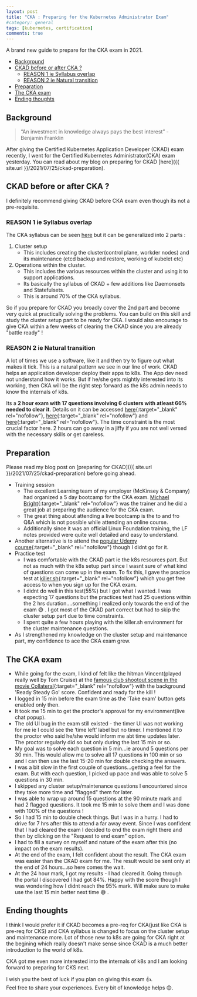 ```yaml
---
layout: post
title: "CKA : Preparing for the Kubernetes Administrator Exam"
#category: general
tags: [kubernetes, certification]
comments: true
---
```


A brand new guide to prepare for the CKA exam in 2021.

<!-- TOC -->

- [Background](#background)
- [CKAD before or after CKA ?](#ckad-before-or-after-cka-)
  - [REASON 1 ie Syllabus overlap](#reason-1-ie-syllabus-overlap)
  - [REASON 2 ie Natural transition](#reason-2-ie-natural-transition)
- [Preparation](#preparation)
- [The CKA exam](#the-cka-exam)
- [Ending thoughts](#ending-thoughts)

<!-- /TOC -->
## Background

> “An investment in knowledge always pays the best interest” - Benjamin Franklin

After giving the Certified Kubernetes Application Developer (CKAD) exam recently, I went for the Certified Kubernetes Administrator(CKA) exam yesterday.
You can read about my blog on preparing for CKAD [here]({{ site.url }}/2021/07/25/ckad-preparation).

## CKAD before or after CKA ?

I definitely recommend giving CKAD before CKA exam even though its not a pre-requisite.

### REASON 1 ie Syllabus overlap

The CKA syllabus can be seen [here](https://www.cncf.io/certification/cka/) but it can be generalized into 2 parts :

1. Cluster setup
   - This includes creating the cluster(control plane, workder nodes) and its maintenance (etcd backup and restore, working of kubelet etc)
2. Operations within the cluster.
   - This includes the various resources within the cluster and using it to support applications.
   - Its basically the syllabus of CKAD + few additions like Daemonsets and Statefulsets.
   - This is around 70% of the CKA syllabus.

So if you prepare for CKAD you broadly cover the 2nd part and become very quick at practically solving the problems. You can build on this skill and study the cluster setup part to be ready for CKA.
I would also encourage to give CKA within a few weeks of clearing the CKAD since you are already "battle ready" !

### REASON 2 ie Natural transition

A lot of times we use a software, like it and then try to figure out what makes it tick. This is a natural pattern we see in our line of work. CKAD helps an application developer deploy their apps to k8s. The App dev need not understand how it works. But if he/she gets mightly interested into its working, then CKA will be the right step forward as the k8s admin needs to know the internals of k8s.

Its a **2 hour exam with 17 questions involving 6 clusters with atleast 66% needed to clear it**. Details on it can be accessed [here](https://docs.linuxfoundation.org/tc-docs/certification/tips-cka-and-ckad){:target="_blank" rel="nofollow"}, [here](https://www.cncf.io/certification/cka/){:target="_blank" rel="nofollow"} and [here](https://docs.linuxfoundation.org/tc-docs/certification/faq-cka-ckad-cks#what-score-is-needed-to-pass-the-exam){:target="_blank" rel="nofollow"}. The time constraint is the most crucial factor here. 2 hours can go away in a jiffy if you are not well versed with the necessary skills or get careless.

## Preparation

Please read my blog post on [preparing for CKAD]({{ site.url }}/2021/07/25/ckad-preparation) before going ahead.

- Training session
  - The excellent Learning team of my employer (McKinsey & Company) had organized a 5 day bootcamp for the CKA exam. [Michael Bright](https://www.linkedin.com/in/mjbright/){:target="_blank" rel="nofollow"} was the trainer and he did a great job at preparing the audience for the CKA exam. 
  - The great thing about attending a live bootcamp is the to and fro Q&A which is not possible while attending an online course.
  - Additionally since it was an official Linux Foundation training, the LF notes provided were quite well detailed and easy to understand.
- Another alternative is to attend the [popular Udemy course](https://mckinsey.udemy.com/course/certified-kubernetes-administrator-with-practice-tests/){:target="_blank" rel="nofollow"} though I didnt go for it.
- Practice test
  - I was comfortable with the CKAD part ie the k8s resources part. But not as much with the k8s setup part since I wasnt sure of what kind of questions can come up in the exam. To fix this, I gave the practice test at [killer.sh](https://killer.sh){:target="_blank" rel="nofollow"} which you get free access to when you sign up for the CKA exam.
  - I didnt do well in this test(55%) but I got what I wanted. I was expecting 17 questions but the practices test had 25 questions within the 2 hrs duration....something I realized only towards the end of the exam :sweat_smile: . I got most of the CKAD part correct but had to skip the cluster setup part due to time constraints.
  - I spent quite a few hours playing with the killer.sh environment for the cluster maintenance questions.
- As I strengthened my knowledge on the cluster setup and maintenance part, my confidence to ace the CKA exam grew.

## The CKA exam

- While going for the exam, I kind of felt like the hitman Vincent(played really well by Tom Cruise) at the [famous club shootout scene in the movie Collateral](https://www.youtube.com/watch?v=d9_n6wwkIHM){:target="_blank" rel="nofollow"} with the background 'Ready Steady Go' score. Confident and ready for the kill !
- I logged in 15 min before the exam time as the 'Take exam' button gets enabled only then.
- It took me 15 min to get the proctor's approval for my environment(live chat popup).
- The old UI bug in the exam still existed - the timer UI was not working for me ie I could see the ‘time left’ label but no timer. I mentioned it to the proctor who said he/she would inform me abt time updates later. The proctor regularly did so but only during the last 15 min or so.
- My goal was to solve each question in 5 min...ie around 5 questions per 30 min. This would allow me to solve all 17 questions in 100 min or so and I can then use the last 15-20 min for double checking the answers.
- I was a bit slow in the first couple of questions...getting a feel for the exam. But with each question, I picked up pace and was able to solve 5 questions in 30 min.
- I skipped any cluster setup/maintenance questions I encountered since they take more time and "flagged" them for later.
- I was able to wrap up around 15 questions at the 90 minute mark and had 2 flagged questions. It took me 15 min to solve them and I was done with 100% of the questions !
- So I had 15 min to double check things. But I was in a hurry. I had to drive for 7 hrs after this to attend a far away event. Since I was confident that I had cleared the exam I decided to end the exam right there and then by clicking on the "Request to end exam" option.
- I had to fill a survey on myself and nature of the exam after this (no impact on the exam results).
- At the end of the exam, I felt confident about the result. The CKA exam was easier than the CKAD exam for me. The result would be sent only at the end of 24 hours...so here comes the wait.
- At the 24 hour mark, I got my results - I had cleared it. Going through the portal I discovered I had got 84%. Happy with the score though I was wondering how I didnt reach the 95% mark. Will make sure to make use the last 15 min better next time :sweat_smile: .

## Ending thoughts

I think I would prefer it if CKAD becomes a pre-req for CKA(just like CKA is pre-req for CKS) and CKA syllabus is changed to focus on the cluster setup and maintenance more. Lot of those new to k8s are going for CKA right at the begining which really doesn't make sense since CKAD is a much better introduction to the world of k8s.

CKA got me even more interested into the internals of k8s and I am looking forward to preparing for CKS next.

I wish you the best of luck if you plan on giving this exam :thumbsup:.
<br/>Feel free to share your experiences. Every bit of knowledge helps :blush:.

